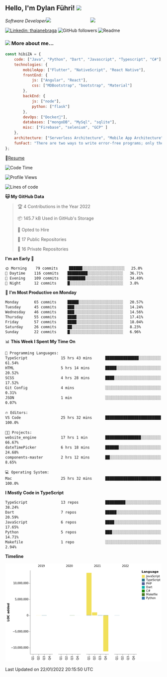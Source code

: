 <h2>Hello, I'm Dylan Führi! <img src="https://media.giphy.com/media/12oufCB0MyZ1Go/giphy.gif" width="50"></h2>
<img align='right' src="https://media.giphy.com/media/836HiJc7pgzy8iNXCn/giphy.gif" width="230">
<p><em>Software Developer</a><img src="https://media.giphy.com/media/WUlplcMpOCEmTGBtBW/giphy.gif" width="30"> 
</em></p>

[![Linkedin: thaianebraga](https://img.shields.io/badge/-Dylan-blue?style=flat-square&logo=Linkedin&logoColor=white&link=https://www.linkedin.com/in/dylan-fuhri/)](https://www.linkedin.com/in/dylan-fuhri/)
![GitHub followers](https://img.shields.io/github/followers/HibiZA?style=social)
![Readme](https://github.com/HibiZA/HibiZA/workflows/Readme/badge.svg)

### <img src="https://media.giphy.com/media/VgCDAzcKvsR6OM0uWg/giphy.gif" width="50"> More about me...  

```javascript
const hibiZA = {
    code: ["Java", "Python", "Dart", "Javascript", "Typescript", "C#"],
    technologies: {
        mobileApp: ["Flutter", "NativeScript", "React Native"],
        frontEnd: {
            js: ["Angular", "React"],
            css: ["MDBootstrap", "bootstrap", "Material"]
        },
        backEnd: {
            js: ["node"],
            python: ["flask"]
        },
        devOps: ["Docker🐳"],
        databases: ["mongoDB", "MySql", "sqlite"],
        misc: ["Firebase", "selenium", "GCP" ]
    },
    architecture: ["Serverless Architecture", "Mobile App Architecture"],
    funFact: "There are two ways to write error-free programs; only the third one works"
};
```
📝[Resume](https://drive.google.com/file/d/1RjxKCcvUeoyYgnL_eCwQ9zay77Ayr0Xu/view?usp=sharing)
<!--START_SECTION:waka-->
![Code Time](http://img.shields.io/badge/Code%20Time-710%20hrs%208%20mins-blue)

![Profile Views](http://img.shields.io/badge/Profile%20Views-0-blue)

![Lines of code](https://img.shields.io/badge/From%20Hello%20World%20I%27ve%20Written-3%20Million%20lines%20of%20code-blue)

**🐱 My GitHub Data** 

> 🏆 4 Contributions in the Year 2022
 > 
> 📦 145.7 kB Used in GitHub's Storage 
 > 
> 💼 Opted to Hire
 > 
> 📜 17 Public Repositories 
 > 
> 🔑 16 Private Repositories  
 > 
**I'm an Early 🐤** 

```text
🌞 Morning    79 commits     ██████░░░░░░░░░░░░░░░░░░░   25.0% 
🌆 Daytime    116 commits    █████████░░░░░░░░░░░░░░░░   36.71% 
🌃 Evening    109 commits    ████████░░░░░░░░░░░░░░░░░   34.49% 
🌙 Night      12 commits     █░░░░░░░░░░░░░░░░░░░░░░░░   3.8%

```
📅 **I'm Most Productive on Monday** 

```text
Monday       65 commits     █████░░░░░░░░░░░░░░░░░░░░   20.57% 
Tuesday      45 commits     ███░░░░░░░░░░░░░░░░░░░░░░   14.24% 
Wednesday    46 commits     ███░░░░░░░░░░░░░░░░░░░░░░   14.56% 
Thursday     55 commits     ████░░░░░░░░░░░░░░░░░░░░░   17.41% 
Friday       57 commits     ████░░░░░░░░░░░░░░░░░░░░░   18.04% 
Saturday     26 commits     ██░░░░░░░░░░░░░░░░░░░░░░░   8.23% 
Sunday       22 commits     █░░░░░░░░░░░░░░░░░░░░░░░░   6.96%

```


📊 **This Week I Spent My Time On** 

```text
💬 Programming Languages: 
TypeScript               15 hrs 43 mins      ███████████████░░░░░░░░░░   61.54% 
HTML                     5 hrs 14 mins       █████░░░░░░░░░░░░░░░░░░░░   20.52% 
SCSS                     4 hrs 28 mins       ████░░░░░░░░░░░░░░░░░░░░░   17.52% 
Git Config               4 mins              ░░░░░░░░░░░░░░░░░░░░░░░░░   0.31% 
JSON                     1 min               ░░░░░░░░░░░░░░░░░░░░░░░░░   0.07%

🔥 Editors: 
VS Code                  25 hrs 32 mins      █████████████████████████   100.0%

🐱‍💻 Projects: 
website_engine           17 hrs 1 min        ████████████████░░░░░░░░░   66.67% 
dateTimePicker           6 hrs 18 mins       ██████░░░░░░░░░░░░░░░░░░░   24.68% 
components-master        2 hrs 12 mins       ██░░░░░░░░░░░░░░░░░░░░░░░   8.65%

💻 Operating System: 
Mac                      25 hrs 32 mins      █████████████████████████   100.0%

```

**I Mostly Code in TypeScript** 

```text
TypeScript               13 repos            █████████░░░░░░░░░░░░░░░░   38.24% 
Dart                     7 repos             █████░░░░░░░░░░░░░░░░░░░░   20.59% 
JavaScript               6 repos             ████░░░░░░░░░░░░░░░░░░░░░   17.65% 
Python                   5 repos             ███░░░░░░░░░░░░░░░░░░░░░░   14.71% 
Makefile                 1 repo              ░░░░░░░░░░░░░░░░░░░░░░░░░   2.94%

```


**Timeline**

![Chart not found](https://raw.githubusercontent.com/HibiZA/HibiZA/master/charts/bar_graph.png) 


 Last Updated on 22/01/2022 20:15:50 UTC
<!--END_SECTION:waka-->
